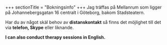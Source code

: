+++
sectionTitle = "Bokningsinfo"
+++
Jag träffas på Mellanrum som ligger på Johannebergsgatan 16 centralt i Göteborg, bakom Stadsteatern.

Har du av något skäl behov av **distanskontakt** så finns det möjlighet till det via **telefon, Skype** eller liknande.

**I can also conduct therapy sessions in English.**
